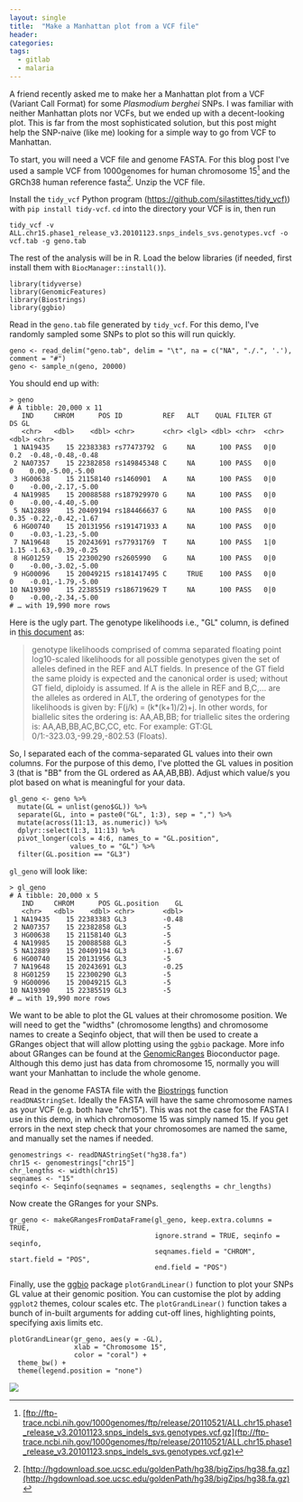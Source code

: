 ```yaml
---
layout: single
title:  "Make a Manhattan plot from a VCF file"
header:
categories: 
tags:
  - gitlab
  - malaria
---
```


A friend recently asked me to make her a Manhattan plot from a VCF (Variant Call Format) for some *Plasmodium berghei* SNPs. I was familiar with neither Manhattan plots nor VCFs, but we ended up with a decent-looking plot. This is far from the most sophisticated solution, but this post might help the SNP-naive (like me) looking for a simple way to go from VCF to Manhattan.

To start, you will need a VCF file and genome FASTA. For this blog post I've used a sample VCF from 1000genomes for human chromosome 15[^1] and the GRCh38 human reference fasta[^2]. Unzip the VCF file. 

Install the `tidy_vcf` Python program ([https://github.com/silastittes/tidy_vcf)](https://github.com/silastittes/tidy_vcf)) with `pip install tidy-vcf`. `cd` into the directory your VCF is in, then run 

```
tidy_vcf -v ALL.chr15.phase1_release_v3.20101123.snps_indels_svs.genotypes.vcf -o vcf.tab -g geno.tab
```

The rest of the analysis will be in R. Load the below libraries (if needed, first install them with `BiocManager::install()`). 

```
library(tidyverse)
library(GenomicFeatures)
library(Biostrings)
library(ggbio)
```

Read in the `geno.tab` file generated by `tidy_vcf`.  For this demo, I've randomly sampled some SNPs to plot so this will run quickly. 

```
geno <- read_delim("geno.tab", delim = "\t", na = c("NA", "./.", '.'), comment = "#")
geno <- sample_n(geno, 20000)
```

You should end up with:

```
> geno
# A tibble: 20,000 x 11
   IND     CHROM      POS ID          REF   ALT    QUAL FILTER GT       DS GL               
   <chr>   <dbl>    <dbl> <chr>       <chr> <lgl> <dbl> <chr>  <chr> <dbl> <chr>            
 1 NA19435    15 22383383 rs77473792  G     NA      100 PASS   0|0    0.2  -0.48,-0.48,-0.48
 2 NA07357    15 22382858 rs149845348 C     NA      100 PASS   0|0    0    0.00,-5.00,-5.00 
 3 HG00638    15 21158140 rs1460901   A     NA      100 PASS   0|0    0    -0.00,-2.17,-5.00
 4 NA19985    15 20088588 rs187929970 G     NA      100 PASS   0|0    0    -0.00,-4.40,-5.00
 5 NA12889    15 20409194 rs184466637 G     NA      100 PASS   0|0    0.35 -0.22,-0.42,-1.67
 6 HG00740    15 20131956 rs191471933 A     NA      100 PASS   0|0    0    -0.03,-1.23,-5.00
 7 NA19648    15 20243691 rs77931769  T     NA      100 PASS   1|0    1.15 -1.63,-0.39,-0.25
 8 HG01259    15 22300290 rs2605990   G     NA      100 PASS   0|0    0    -0.00,-3.02,-5.00
 9 HG00096    15 20049215 rs181417495 C     TRUE    100 PASS   0|0    0    -0.01,-1.79,-5.00
10 NA19390    15 22385519 rs186719629 T     NA      100 PASS   0|0    0    -0.00,-2.34,-5.00
# … with 19,990 more rows
```

Here is the ugly part. The genotype likelihoods i.e., "GL" column, is defined in [this document](https://samtools.github.io/hts-specs/VCFv4.2.pdf) as:

> genotype likelihoods comprised of comma separated floating point log10-scaled likelihoods for all possible genotypes given the set of alleles defined in the REF and ALT fields. In presence of the GT field the same ploidy is expected and the canonical order is used; without GT field, diploidy is assumed. If A is the allele in REF and B,C,... are the alleles as ordered in ALT, the ordering of genotypes for the likelihoods is given by: F(j/k) = (k*(k+1)/2)+j. In other words, for biallelic sites the ordering is: AA,AB,BB; for triallelic sites the ordering is: AA,AB,BB,AC,BC,CC, etc. For example: GT:GL 0/1:-323.03,-99.29,-802.53 (Floats). 

So, I separated each of the comma-separated GL values into their own columns. For the purpose of this demo, I've plotted the GL values in position 3 (that is "BB" from the GL ordered as AA,AB,BB). Adjust which value/s you plot based on what is meaningful for your data.

```
gl_geno <- geno %>%
  mutate(GL = unlist(geno$GL)) %>%
  separate(GL, into = paste0("GL", 1:3), sep = ",") %>%
  mutate(across(11:13, as.numeric)) %>%
  dplyr::select(1:3, 11:13) %>%
  pivot_longer(cols = 4:6, names_to = "GL.position",
               values_to = "GL") %>%
  filter(GL.position == "GL3")
```

`gl_geno` will look like:

```
> gl_geno
# A tibble: 20,000 x 5
   IND     CHROM      POS GL.position    GL
   <chr>   <dbl>    <dbl> <chr>       <dbl>
 1 NA19435    15 22383383 GL3         -0.48
 2 NA07357    15 22382858 GL3         -5   
 3 HG00638    15 21158140 GL3         -5   
 4 NA19985    15 20088588 GL3         -5   
 5 NA12889    15 20409194 GL3         -1.67
 6 HG00740    15 20131956 GL3         -5   
 7 NA19648    15 20243691 GL3         -0.25
 8 HG01259    15 22300290 GL3         -5   
 9 HG00096    15 20049215 GL3         -5   
10 NA19390    15 22385519 GL3         -5   
# … with 19,990 more rows
```

We want to be able to plot the GL values at their chromosome position. We will need to get the "widths" (chromosome lengths) and chromosome names to create a Seqinfo object, that will then be used to create a GRanges object that will allow plotting using the `ggbio` package. More info about GRanges can be found at the [GenomicRanges](https://bioconductor.org/packages/release/bioc/html/GenomicRanges.html) Bioconductor page. Although this demo just has data from chromosome 15, normally you will want your Manhattan to include the whole genome. 

Read in the genome FASTA file with the [Biostrings](https://bioconductor.org/packages/release/bioc/html/Biostrings.html) function `readDNAStringSet`. Ideally the FASTA will have the same chromosome names as your VCF (e.g. both have "chr15"). This was not the case for the FASTA I use in this demo, in which chromosome 15 was simply named 15. If you get errors in the next step check that your chromosomes are named the same, and manually set the names if needed.

```
genomestrings <- readDNAStringSet("hg38.fa")
chr15 <- genomestrings["chr15"]
chr_lengths <- width(chr15)
seqnames <- "15"
seqinfo <- Seqinfo(seqnames = seqnames, seqlengths = chr_lengths)
```

Now create the GRanges for your SNPs. 

```
gr_geno <- makeGRangesFromDataFrame(gl_geno, keep.extra.columns = TRUE, 
                                    ignore.strand = TRUE, seqinfo = seqinfo, 
                                    seqnames.field = "CHROM", start.field = "POS", 
                                    end.field = "POS")
```

Finally, use the [ggbio](https://www.bioconductor.org/packages/release/bioc/html/ggbio.html) package `plotGrandLinear()` function to plot your SNPs GL value at their genomic position. You can customise the plot by adding `ggplot2` themes, colour scales etc. The `plotGrandLinear()` function takes a bunch of in-built arguments for adding cut-off lines, highlighting points, specifying axis limits etc. 

```
plotGrandLinear(gr_geno, aes(y = -GL),
                xlab = "Chromosome 15", 
                color = "coral") +
  theme_bw() +
  theme(legend.position = "none")                          
```

![](https://emchugh.io/images/manhattan.png)

[^1]: [ftp://ftp-trace.ncbi.nih.gov/1000genomes/ftp/release/20110521/ALL.chr15.phase1_release_v3.20101123.snps_indels_svs.genotypes.vcf.gz](ftp://ftp-trace.ncbi.nih.gov/1000genomes/ftp/release/20110521/ALL.chr15.phase1_release_v3.20101123.snps_indels_svs.genotypes.vcf.gz)
[^2]: [http://hgdownload.soe.ucsc.edu/goldenPath/hg38/bigZips/hg38.fa.gz](http://hgdownload.soe.ucsc.edu/goldenPath/hg38/bigZips/hg38.fa.gz)